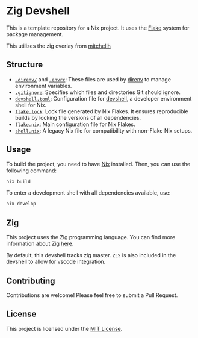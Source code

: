 # Zig Devshell

This is a template repository for a Nix project. It uses the [Flake](https://nixos.wiki/wiki/Flakes) system for package management.

This utilizes the zig overlay from [mitchellh](https://github:mitchellh/zig-overlay)
## Structure

- [`.direnv/`](.direnv%2F%22%5D ".direnv/") and [`.envrc`](command:_github.copilot.openRelativePath?%5B%22.envrc ".envrc"): These files are used by [direnv](https://direnv.net/) to manage environment variables.
- [`.gitignore`](.gitignore ".gitignore"): Specifies which files and directories Git should ignore.
- [`devshell.toml`](devshell.toml "devshell.toml"): Configuration file for [devshell](https://github.com/numtide/devshell), a developer environment shell for Nix.
- [`flake.lock`](flake.lock "flake.lock"): Lock file generated by Nix Flakes. It ensures reproducible builds by locking the versions of all dependencies.
- [`flake.nix`](flake.nix "flake.nix"): Main configuration file for Nix Flakes.
- [`shell.nix`](shell.nix "shell.nix"): A legacy Nix file for compatibility with non-Flake Nix setups.

## Usage

To build the project, you need to have [Nix](https://nixos.org/) installed. Then, you can use the following command:

```sh
nix build
```

To enter a development shell with all dependencies available, use:

```sh
nix develop
```

## Zig

This project uses the Zig programming language. You can find more information about Zig [here](https://ziglang.org/).

By default, this devshell tracks zig master. `ZLS` is also included in the devshell to allow for vscode integration.

## Contributing

Contributions are welcome! Please feel free to submit a Pull Request.

## License

This project is licensed under the [MIT License](LICENSE).